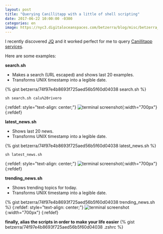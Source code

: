 ```yaml
---
layout: post
title: "Querying Canillitapp with a little of shell scripting"
date: 2017-06-22 10:00:00 -0300
categories: en
image: https://nyc3.digitaloceanspaces.com/betzerra/blog/misc/betzerra_post_generic.png
---
```


I recently discovered [JQ](https://github.com/stedolan/jq) and it worked perfect for me to query [Canillitapp services](https://github.com/Canillitapp/headlines-api).

Here are some examples:

**search.sh**

- Makes a search (URL escaped) and shows last 20 examples.
- Transforms UNIX timestamp into a legible date.

{% gist betzerra/74f97e4b8693f725aed56b5f60d04038 search.sh %}

`sh search.sh calu%20rivero`

{:refdef: style="text-align: center;"}
![terminal screenshot](https://nyc3.digitaloceanspaces.com/betzerra/blog/2017/06/22/canillitapp_terminal_001.png){:width="700px"}
{:refdef}

**latest_news.sh**

- Shows last 20 news.
- Transforms UNIX timestamp into a legible date.

{% gist betzerra/74f97e4b8693f725aed56b5f60d04038 latest_news.sh %}

`sh latest_news.sh`

{:refdef: style="text-align: center;"}
![terminal screenshot](https://nyc3.digitaloceanspaces.com/betzerra/blog/2017/06/22/canillitapp_terminal_002.png){:width="700px"}
{:refdef}

**trending_news.sh**

- Shows trending topics for today.
- Transforms UNIX timestamp into a legible date.

{% gist betzerra/74f97e4b8693f725aed56b5f60d04038 trending_news.sh %}
{:refdef: style="text-align: center;"}
![terminal screenshot](https://nyc3.digitaloceanspaces.com/betzerra/blog/2017/06/22/canillitapp_terminal_003.png){:width="700px"}
{:refdef}

**finally, alias the scripts in order to make your life easier**
{% gist betzerra/74f97e4b8693f725aed56b5f60d04038 .zshrc %}
